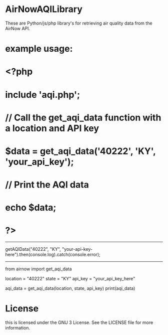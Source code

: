 # AirNowAQILibrary
These are Python/js/php library's for retrieving air quality data from the AirNow API.


# example usage:



# <?php
# include 'aqi.php';
# 
# // Call the get_aqi_data function with a location and API key
# $data = get_aqi_data('40222', 'KY', 'your_api_key');
#
# // Print the AQI data
# echo $data;
# ?> 

--------------

getAQIData("40222", "KY", "your-api-key-here").then(console.log).catch(console.error);

---------
from airnow import get_aqi_data

location = "40222"
state = "KY"
api_key = "your_api_key_here"

aqi_data = get_aqi_data(location, state, api_key)
print(aqi_data)



# License
this is licensed under the GNU 3 License. See the LICENSE file for more information.
